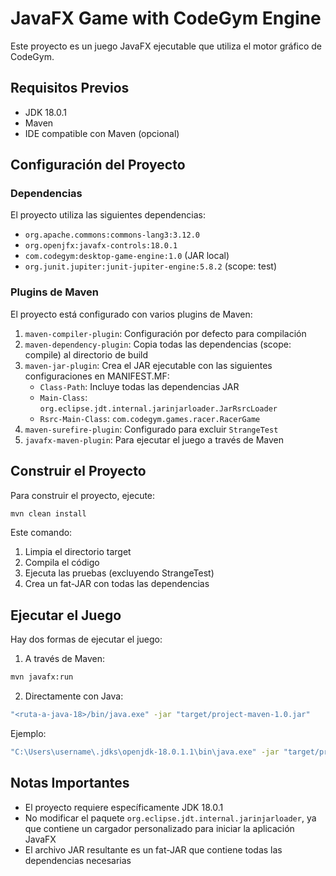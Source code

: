 # JavaFX Game with CodeGym Engine

Este proyecto es un juego JavaFX ejecutable que utiliza el motor gráfico de CodeGym.

## Requisitos Previos

- JDK 18.0.1
- Maven
- IDE compatible con Maven (opcional)

## Configuración del Proyecto

### Dependencias

El proyecto utiliza las siguientes dependencias:

- `org.apache.commons:commons-lang3:3.12.0`
- `org.openjfx:javafx-controls:18.0.1`
- `com.codegym:desktop-game-engine:1.0` (JAR local)
- `org.junit.jupiter:junit-jupiter-engine:5.8.2` (scope: test)

### Plugins de Maven

El proyecto está configurado con varios plugins de Maven:

1. `maven-compiler-plugin`: Configuración por defecto para compilación
2. `maven-dependency-plugin`: Copia todas las dependencias (scope: compile) al directorio de build
3. `maven-jar-plugin`: Crea el JAR ejecutable con las siguientes configuraciones en MANIFEST.MF:
   - `Class-Path`: Incluye todas las dependencias JAR
   - `Main-Class`: `org.eclipse.jdt.internal.jarinjarloader.JarRsrcLoader`
   - `Rsrc-Main-Class`: `com.codegym.games.racer.RacerGame`
4. `maven-surefire-plugin`: Configurado para excluir `StrangeTest`
5. `javafx-maven-plugin`: Para ejecutar el juego a través de Maven

## Construir el Proyecto

Para construir el proyecto, ejecute:

```bash
mvn clean install
```

Este comando:
1. Limpia el directorio target
2. Compila el código
3. Ejecuta las pruebas (excluyendo StrangeTest)
4. Crea un fat-JAR con todas las dependencias

## Ejecutar el Juego

Hay dos formas de ejecutar el juego:

1. A través de Maven:
```bash
mvn javafx:run
```

2. Directamente con Java:
```bash
"<ruta-a-java-18>/bin/java.exe" -jar "target/project-maven-1.0.jar"
```

Ejemplo:
```bash
"C:\Users\username\.jdks\openjdk-18.0.1.1\bin\java.exe" -jar "target/project-maven-1.0.jar"
```

## Notas Importantes

- El proyecto requiere específicamente JDK 18.0.1
- No modificar el paquete `org.eclipse.jdt.internal.jarinjarloader`, ya que contiene un cargador personalizado para iniciar la aplicación JavaFX
- El archivo JAR resultante es un fat-JAR que contiene todas las dependencias necesarias
